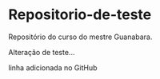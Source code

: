 # Repositorio-de-teste
 Repositório do curso do mestre Guanabara.

 Alteração de teste...

linha adicionada no GitHub
